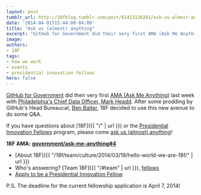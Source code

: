 ```yaml
---
layout: post
tumblr_url: http://18fblog.tumblr.com/post/81413136391/ask-us-almost-anything
date: '2014-04-01T15:44:00-04:00'
title: "Ask us (almost) anything"
excerpt: "GitHub for Government did their very first AMA (Ask Me Anything) last week with Philadelphia's Chief Data Officer, Mark Headd. After some prodding by GitHub's Head Bureaucat, Ben Balter, 18F decided to use this new avenue to do some Q and A."
image:
authors:
- 18F
tags:
- how we work
- events
- presidential innovation fellows
hero: false
---
```


[GitHub for Government](https://github.com/government) did their very first [AMA (Ask Me Anything)](https://github.com/government/ask-me-anything) last week with [Philadelphia's Chief Data Officer, Mark Headd](https://github.com/government/ask-me-anything/issues/1). After some prodding by GitHub's Head Bureaucat, [Ben Balter](https://github.com/benbalter), 18F decided to use this new avenue to do some Q&A.

If you have questions about [18F]({{ "/" | url }}) or the [Presidential Innovation Fellows](https://wh.gov/innovationfellows) program, please come [ask us (almost) anything](https://github.com/government/ask-me-anything/issues/4)!

**18F AMA: [government/ask-me-anything\#4](https://github.com/government/ask-me-anything/issues/4 "18F: newly-launched initiative to bring effective, user-centric digital services to the federal government")**

-   [About 18F]({{ "/18f/team/culture/2014/03/19/hello-world-we-are-18f/" | url }})
-   Who's answering? [Team 18F]({{ "/#team" | url }}), [fellows](https://obamawhitehouse.archives.gov/innovationfellows/meet-the-fellows)
-   [Apply to be a Presidential Innovation Fellow](https://pif.gsa.gov/)

P.S. The deadline for the current fellowship application is April 7, 2014!
